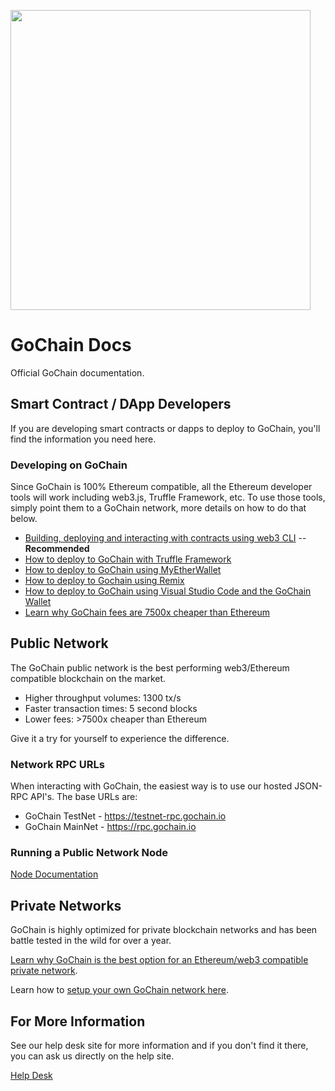 <a href="https://gochain.io"><img src="color_logo_transparent.png" width="480"></a>

# GoChain Docs

Official GoChain documentation.

## Smart Contract / DApp Developers

If you are developing smart contracts or dapps to deploy to GoChain, you'll find the information you need here.

### Developing on GoChain

Since GoChain is 100% Ethereum compatible, all the Ethereum developer tools will work including web3.js, Truffle Framework, etc. To use those tools, simply point them to a GoChain network, more details on how to do that below.

* [Building, deploying and interacting with contracts using web3 CLI](https://github.com/gochain-io/web3) -- **Recommended**
* [How to deploy to GoChain with Truffle Framework](public-network/truffle/)
* [How to deploy to GoChain using MyEtherWallet](https://medium.com/gochain/how-to-deploy-a-smart-contract-to-gochain-40de78d4d85a)
* [How to deploy to Gochain using Remix](https://medium.com/gochain/how-to-deploy-a-smart-contract-to-gochain-40de78d4d85a)
* [How to deploy to GoChain using Visual Studio Code and the GoChain Wallet](https://medium.com/gochain/how-to-deploy-a-smart-contract-in-5-minutes-bed2443be23c)
* [Learn why GoChain fees are 7500x cheaper than Ethereum](https://medium.com/gochain/gochain-transaction-fees-are-at-least-7500x-less-than-ethereum-3b7060743717)

## Public Network

The GoChain public network is the best performing web3/Ethereum compatible blockchain on the market. 

- Higher throughput volumes: 1300 tx/s
- Faster transaction times: 5 second blocks
- Lower fees: >7500x cheaper than Ethereum

Give it a try for yourself to experience the difference.

### Network RPC URLs

When interacting with GoChain, the easiest way is to use our hosted JSON-RPC API's. The base URLs
are:

* GoChain TestNet - https://testnet-rpc.gochain.io
* GoChain MainNet - https://rpc.gochain.io

### Running a Public Network Node

[Node Documentation](public-network/nodes/)

## Private Networks

GoChain is highly optimized for private blockchain networks and has been battle tested in the wild for over a year.

[Learn why GoChain is the best option for an Ethereum/web3 compatible private network](https://medium.com/gochain/ethereum-vs-gochain-private-network-showdown-d094096e7d88).

Learn how to [setup your own GoChain network here](private-networks).

## For More Information

See our help desk site for more information and if you don't find it there, you can ask us directly on the help site.

[Help Desk](https://help.gochain.io)

